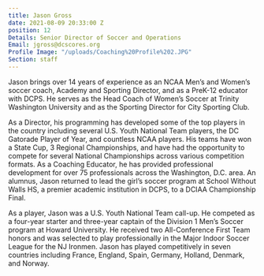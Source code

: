 ```yaml
---
title: Jason Gross
date: 2021-08-09 20:33:00 Z
position: 12
Details: Senior Director of Soccer and Operations
Email: jgross@dcscores.org
Profile Image: "/uploads/Coaching%20Profile%202.JPG"
Section: staff
---
```


Jason brings over 14 years of experience as an NCAA Men’s and Women’s soccer coach, Academy and Sporting Director, and as a PreK-12 educator with DCPS. He serves as the Head Coach of Women’s Soccer at Trinity Washington University and as the Sporting Director for City Sporting Club.

As a Director, his programming has developed some of the top players in the country including several U.S. Youth National Team players, the DC Gatorade Player of Year, and countless NCAA players. His teams have won a State Cup, 3 Regional Championships, and have had the opportunity to compete for several National Championships across various competition formats. As a Coaching Educator, he has provided professional development for over 75 professionals across the Washington, D.C. area. An alumnus, Jason returned to lead the girl’s soccer program at School Without Walls HS, a premier academic institution in DCPS, to a DCIAA Championship Final.

As a player, Jason was a U.S. Youth National Team call-up. He competed as a four-year starter and three-year captain of the Division 1 Men’s Soccer program at Howard University. He received two All-Conference First Team honors and was selected to play professionally in the Major Indoor Soccer League for the NJ Ironmen. Jason has played competitively in seven countries including France, England, Spain, Germany, Holland, Denmark, and Norway.